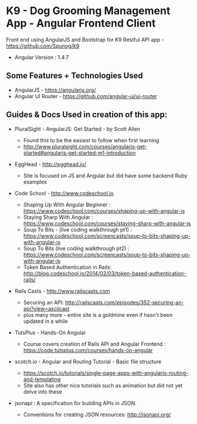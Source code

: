 
# K9 - Dog Grooming Management App - Angular Frontend Client
Front end using AngularJS and Bootstrap for K9 Restful API app - https://github.com/Spunog/k9

* Angular Version : 1.4.7

## Some Features + Technologies Used
* AngularJS - https://angularjs.org/
* Angular UI Router - https://github.com/angular-ui/ui-router

## Guides & Docs Used in creation of this app:

* PluralSight - AngularJS: Get Started - by Scott Allen
  * Found this to be the easiest to follow when first learning
  * http://www.pluralsight.com/courses/angularjs-get-started#angularjs-get-started-m1-introduction

* EggHead - http://egghead.io/
  * Site is focused on JS and Angular but did have some backend Ruby examples

* Code School - http://www.codeschool.io
  * Shaping Up With Angular Beginner : https://www.codeschool.com/courses/shaping-up-with-angular-js
  * Staying Sharp With Angular : https://www.codeschool.com/courses/staying-sharp-with-angular-js
  * Soup To Bits - (live coding walkthrough pt1) : https://www.codeschool.com/screencasts/soup-to-bits-shaping-up-with-angular-js
  * Soup To Bits (live coding walkthrough pt2) : https://www.codeschool.com/screencasts/soup-to-bits-shaping-up-with-angular-js
  * Token Based Authentication in Rails: http://blog.codeschool.io/2014/02/03/token-based-authentication-rails/

* Rails Casts - http://www.railscasts.com
  * Securing an API: http://railscasts.com/episodes/352-securing-an-api?view=asciicast
  * plus many more - entire site is a goldmine even if hasn't been updated in a while

* TutsPlus - Hands-On Angular
  * Course covers creation of Rails API and Angular Frontend : https://code.tutsplus.com/courses/hands-on-angular

* scotch.io - Angular and Routing Tutorial - Basic file structure
  * https://scotch.io/tutorials/single-page-apps-with-angularjs-routing-and-templating
  * Site also has other nice tutorials such as animation but did not yet delve into these

* jsonapi : A specification for building APIs in JSON.
  * Conventions for creating JSON resources: http://jsonapi.org/

